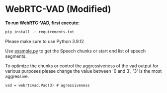 
# WebRTC-VAD (Modified)

**To run WebRTC-VAD, first execute:**

```bash
pip install -r requirements.txt
```
Please make sure to use Python 3.9.12 

Use [example.py](example.py) to get the Speech chunks or start end list of speech segments.

To optimize the chunks or control the aggressiveness of the vad output for various purposes please change the value between '0 and 3'. '3' is the most aggressive.

`vad = webrtcvad.Vad(3) # agressiveness`


